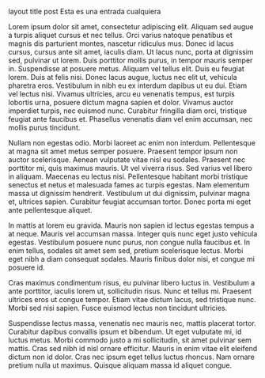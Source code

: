 layout 	title
post    Esta es una entrada cualquiera

Lorem ipsum dolor sit amet, consectetur adipiscing elit. Aliquam sed augue a turpis aliquet cursus et nec tellus. Orci varius natoque penatibus et magnis dis parturient montes, nascetur ridiculus mus. Donec id lacus cursus, cursus ante sit amet, iaculis diam. Ut lacus nunc, porta at dignissim sed, pulvinar ut lorem. Duis porttitor mollis purus, in tempor mauris semper in. Suspendisse at posuere metus. Aliquam vel tellus elit. Duis eu feugiat lorem. Duis at felis nisi. Donec lacus augue, luctus nec elit ut, vehicula pharetra eros. Vestibulum in nibh eu ex interdum dapibus ut eu dui. Etiam vel lectus nisi. Vivamus ultricies, arcu eu venenatis tempus, est turpis lobortis urna, posuere dictum magna sapien et dolor. Vivamus auctor imperdiet turpis, nec euismod nunc. Curabitur fringilla diam orci, tristique feugiat ante faucibus et. Phasellus venenatis diam vel enim accumsan, nec mollis purus tincidunt.

Nullam non egestas odio. Morbi laoreet ac enim non interdum. Pellentesque at magna sit amet metus semper posuere. Praesent tempor ipsum non auctor scelerisque. Aenean vulputate vitae nisl eu sodales. Praesent nec porttitor mi, quis maximus mauris. Ut vel viverra risus. Sed varius vel libero in aliquam. Maecenas eu lectus nisi. Pellentesque habitant morbi tristique senectus et netus et malesuada fames ac turpis egestas. Nam elementum massa ut dignissim hendrerit. Vestibulum ut dui dignissim, pulvinar magna et, ultrices sapien. Curabitur feugiat accumsan tortor. Donec porta mi eget ante pellentesque aliquet.

In mattis at lorem eu gravida. Mauris non sapien id lectus egestas tempus a at neque. Mauris vel accumsan massa. Integer quis nunc eget justo vehicula egestas. Vestibulum posuere nunc purus, non congue nulla faucibus et. In enim tellus, sodales sit amet sem sed, pretium scelerisque lectus. Morbi eget nibh a diam consequat sodales. Mauris finibus dolor nisi, et congue mi posuere id.

Cras maximus condimentum risus, eu pulvinar libero luctus in. Vestibulum a ante porttitor, iaculis lorem ut, sollicitudin risus. Nunc et tellus mi. Praesent ultrices eros ut congue tempor. Etiam vitae dictum lacus, sed tristique nunc. Morbi sed nisi sapien. Fusce euismod lectus non tincidunt ultricies.

Suspendisse lectus massa, venenatis nec mauris nec, mattis placerat tortor. Curabitur dapibus convallis ipsum et bibendum. Ut eget vulputate mi, id luctus metus. Morbi commodo justo a mi sollicitudin, sit amet pulvinar sem mattis. Cras sed nibh id nisl ornare efficitur. Mauris in enim vitae elit eleifend dictum non id dolor. Cras nec ipsum eget tellus luctus rhoncus. Nam ornare pretium nulla ut maximus. Quisque aliquam massa id aliquet congue. 
